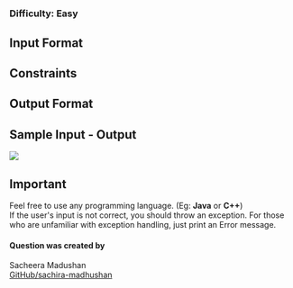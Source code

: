 # 


### Difficulty: Easy  


## Input Format


## Constraints


## Output Format


## Sample Input - Output
![](outputs.png)

## Important
Feel free to use any programming language. (Eg: **Java** or **C++**)  
If the user's input is not correct, you should throw an exception. For those who are unfamiliar with exception handling, just print an Error message.  

#### Question was created by
Sacheera Madushan  
[GitHub/sachira-madhushan](https://github.com/sachira-madhushan)  

